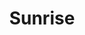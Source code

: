 ---
title: Sunrise
date: 
draft: false

# descripcion
description : Aro con corazón colgante

materials: Plata 925

color: Plateado

dimensions: 3cm

code: 01-01-0034

type: "Aros"

categories: []

price: $4.190,00

price_eftvo: $3.560,00

# Images
# first image will be shown in the product page
images:
  # - image: "images/path_to_image"
  # La ubicacion de las imagenes es imagenes/Aros/Aros.Colgantes/01-01-0034-sunrise
  - image: "./images/aros/colgantes/01-01-0034-aro-con-corazon-colgante_a.jpeg"
  - image: "./images/aros/colgantes/01-01-0034-aro-con-corazon-colgante_b.jpeg"
---